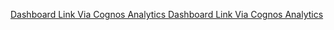 [Dashboard Link Via Cognos Analytics ](https://dataplatform.cloud.ibm.com/dashboards/c6e3aba0-53cd-4948-876b-2f59753c3170?project_id=47b39664-fb87-498f-8693-804a67b69131&mode=undefined)
[Dashboard Link Via Cognos Analytics ](https://dataplatform.cloud.ibm.com/dashboards/c6e3aba0-53cd-4948-876b-2f59753c3170/view/6317d10000ef15cc4beabde4079d2b547e3e235bb6bbd55188827b4906682797a96f1a92c8274b5e8b170231f5e5135ac8)
